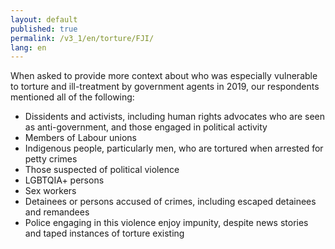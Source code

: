```yaml
---
layout: default
published: true
permalink: /v3_1/en/torture/FJI/
lang: en
---
```

When asked to provide more context about who was especially vulnerable to torture and ill-treatment by government agents in 2019, our respondents mentioned all of the following:  

- Dissidents and activists, including human rights advocates who are seen as anti-government, and those engaged in political activity 
- Members of Labour unions 
- Indigenous people, particularly men, who are tortured when arrested for petty crimes
- Those suspected of political violence  
- LGBTQIA+ persons 
- Sex workers 
- Detainees or persons accused of crimes, including escaped detainees and remandees 
- Police engaging in this violence enjoy impunity, despite news stories and taped instances of torture existing

